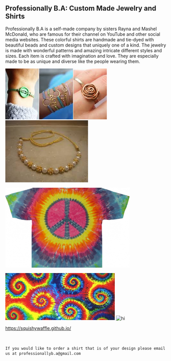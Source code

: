 ## Professionally B.A: Custom Made Jewelry and Shirts

Professionally B.A is a self-made company by sisters Rayna and Mashel McDonald, who are famous for their channel on YouTube and other social media websites. 
These colorful shirts are handmade and tie-dyed with beautiful beads and custom designs that uniquely one of a kind. The jewelry is made with wonderful patterns and amazing intricate different styles and sizes.
Each item is crafted with imagination and love. They are especially made to be as unique and diverse like the people wearing them.



<img src="download (1).jpeg" alt="hi" class="inline"/>                        <img src="download.jpeg" alt="hi" class="inline"/>


[<img src="tye-dye-a-shirt-10-3524112-regular.jpg" alt="hi" class="inline"/>](Tye-Dye-Shirts.md)       



<img src="download (2).jpeg" alt="hi" class="inline"/>                   <img src="" alt="hi" class="inline"/>    


https://squishywaffle.github.io/
```


If you would like to order a shirt that is of your design please email us at professionallyb.a@gmail.com


